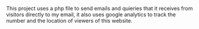 This project uses a php file to send emails and quieries that it receives from visitors directly to my email, it also uses google analytics to track the number and the location of viewers of this website.
